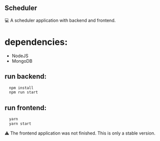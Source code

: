 ## Scheduler

:computer: A scheduler application with backend and frontend.

# dependencies:

- NodeJS
- MongoDB

## run backend:

```js
  npm install
  npm run start
```

## run frontend:

```js
  yarn
  yarn start
```

:warning: The frontend application was not finished. This is only a stable version.

